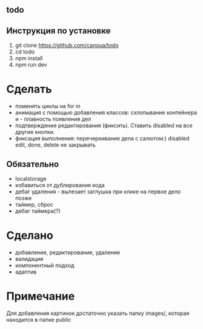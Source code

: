 ## todo

## Инструкция по установке

1. git clone https://github.com/canoua/todo
2. cd todo
3. npm install
4. npm run dev

# Сделать

- поменять циклы на for in
- анимация с помощью добавления классов: схлопывание контейнера и - плавность появления дел
- подтверждение редактирования (фиксить). Ставить disabled на все другие кнопки.
- фиксация выполнения: перечеркивание дела с салютом:) disabled edit, done, delete не закрывать

## Обязательно

- localstorage
- избавиться от дублирования кода
- дебаг удаления - вылезает заглушка при клике на первое дело
  позже
- таймер, сброс
- дебаг таймера(?)

# Сделано

- добавление, редактирование, удаление
- валидация
- компонентный подход
- адаптив

# Примечание

Для добавления картинок достаточно указать папку images/, которая находится в папке public

